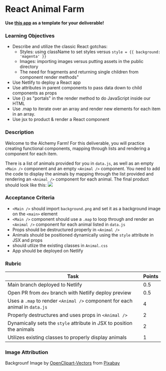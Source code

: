 # React Animal Farm

**Use [this app](https://github.com/alchemycodelab/react-animal-farm) as a template for your deliverable!**

### Learning Objectives

- Describe and utilize the classic React gotchas:
  - Styles: using className to set styles versus `style = {{ background: 'magenta' }}`
  - Images: importing images versus putting assets in the public directory
  - The need for fragments and returning single children from component render methods"
- Use Netlify to deploy a React app
- Use attributes in parent components to pass data down to child components as props
- Use {} as "portals" in the render method to do JavaScript inside our HTML
- Use .map to iterate over an array and render new elements for each item in an array.
- Use jsx to product & render a React component

### Description

Welcome to the Alchemy Farm! For this deliverable, you will practice creating functional components, mapping through lists and rendering a component for each item.

There is a list of animals provided for you in `data.js`, as well as an empty `<Main />` component and an empty `<Animal />` component. You need to add the code to display the animals by mapping through the list provided and rendering an `<Animal />` component for each animal. The final product should look like this:
![](mockup.png)

### Acceptance Criteria

- `<Main />` should import `background.png` and set it as a background image on the `<main>` element
- `<Main />` component should use a `.map` to loop through and render an `<Animal />` component for each animal listed in `data.js`
- Props should be destructured properly in `<Animal />`
- Animals should be positioned dynamically using the `style` attribute in JSX and props
- <Animal /> should utlize the existing classes in `Animal.css`
- App should be deployed on Netlify

### Rubric

| Task                                                                        | Points |
| --------------------------------------------------------------------------- | ------ |
| Main branch deployed to Netlify                                             |  0.5   |
| Open PR from `dev` branch with Netlify deploy preview                       |  0.5   |
| Uses a `.map` to render `<Animal />` component for each animal in `data.js` | 4      |
| Properly destructures and uses props in `<Animal />`                        | 2      |
| Dynamically sets the `style` attribute in JSX to position the animals       | 2      |
| Utilizes existing classes to properly display animals                       | 1      |

### Image Attribution

Backgrounf Image by <a href="https://pixabay.com/users/openclipart-vectors-30363/?utm_source=link-attribution&amp;utm_medium=referral&amp;utm_campaign=image&amp;utm_content=147828">OpenClipart-Vectors</a> from <a href="https://pixabay.com/?utm_source=link-attribution&amp;utm_medium=referral&amp;utm_campaign=image&amp;utm_content=147828">Pixabay</a>
